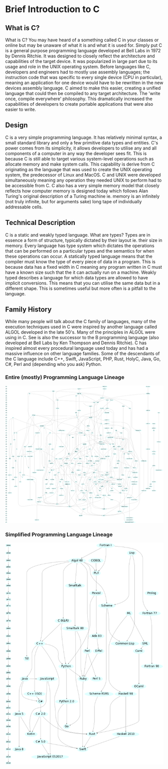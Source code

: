 # Brief Introduction to C

## What is C?

What is C? You may have heard of a something called C in your classes or online but may be unaware of what it is and what it is used for. Simply put C is a general purpose programming language developed at Bell Labs in 1972 by Dennis Ritchie. It was designed to closely reflect the architecture and capabilities of the target device. It was popularized in large part due to its usage and role in the UNIX operating system. Before languages like C, developers and engineers had to mostly use assembly languages; the instruction code that was specific to every single device (CPU in particular), meaning an application for one device would have to be rewritten in the new devices assembly language. C aimed to make this easier, creating a unified language that could then be compiled to any target architecture. The 'write once, compile everywhere' philosophy. This dramatically increased the capabilities of developers to create portable applications that were also easier to write.

## Design

C is a very simple programming language. It has relatively minimal syntax, a small standard library and only a few primitive data types and entities. C's power comes from its simplicity, it allows developers to utilise any and all components of a computer in any way the developer sees fit. This is because C is still able to target various system-level operations such as allocate memory and make system calls. This capability is derive from C originating as the language that was used to create the UNIX operating system, the predecessor of Linux and MacOS. C and UNIX were  developed simultaneously meaning any operation they needed UNIX to perform had to be accessible from C. C also has a very simple memory model that closely reflects how computer memory is designed today which follows Alan Turing's original description of a Turing machine ie. memory is an infinitely (not truly infinite, but for arguments sake) long tape of individually addressable cells.

## Technical Description

C is a static and weakly typed language. What are types? Types are in essence a form of structure, typically dictated by their layout ie. their size in memory. Every language has type system which dictates the operations that can be performed on a particular types and the semantics for when these operations can occur. A statically typed language means that the compiler must know the type of every piece of data in a program. This is because data has a fixed width in C meaning any program written in C must have a known size such that the it can actually run on a machine. Weakly typed describes a language for which data types are allowed to have implicit conversions. This means that you can utilise the same data but in a different shape. This is sometimes useful but more often is a pitfall to the language.

## Family History

While many people will talk about the C family of languages, many of the execution techniques used in C were inspired by another language called ALGOL developed in the late 50's. Many of the principles in ALGOL were using in C. See is also the successor to the B programming language (also developed at Bell Labs by Ken Thompson and Dennis Ritchie). C has inspired almost every procedural language used today and has had a massive influence on other language families. Some of the descendants of the C language include C++, Swift, JavaScript, PHP, Rust, HolyC, Java, Go, C#, Perl and (depending who you ask) Python.

### Entire (mostly) Programming Language Lineage

![Programming Language Family Tree](imgs/lang-family-tree.png)

### Simplified Programming Language Lineage

![Simplified Programming Language Family Tree](imgs/lang-family-tree-light.png)
